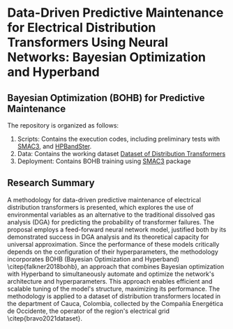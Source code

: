 # Data-Driven Predictive Maintenance for Electrical Distribution Transformers Using Neural Networks: Bayesian Optimization and Hyperband

## Bayesian Optimization (BOHB) for Predictive Maintenance

The repository is organized as follows:

1. Scripts: Contains the execution codes, including preliminary tests with [SMAC3](https://github.com/automl/SMAC3), and [HPBandSter](https://github.com/automl/HpBandSter).
2. Data: Contains the working dataset [Dataset of Distribution Transformers](https://data.mendeley.com/datasets/yzyj46xpmy/4)
3. Deployment: Contains BOHB training using [SMAC3](https://github.com/automl/SMAC3) package

## Research Summary

A methodology for data-driven predictive maintenance of electrical distribution transformers is presented, which explores the use of environmental variables as an alternative to the traditional dissolved gas analysis (DGA) for predicting the probability of transformer failures. The proposal employs a feed-forward neural network model, justified both by its demonstrated success in DGA analysis and its theoretical capacity for universal approximation. Since the performance of these models critically depends on the configuration of their hyperparameters, the methodology incorporates BOHB (Bayesian Optimization and Hyperband) \citep{falkner2018bohb}, an approach that combines Bayesian optimization with Hyperband to simultaneously automate and optimize the network's architecture and hyperparameters. This approach enables efficient and scalable tuning of the model's structure, maximizing its performance. The methodology is applied to a dataset of distribution transformers located in the department of Cauca, Colombia, collected by the Compañía Energética de Occidente, the operator of the region's electrical grid \citep{bravo2021dataset}.







 
